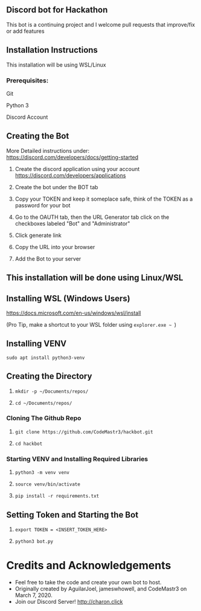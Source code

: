## Discord bot for Hackathon
This bot is a continuing project and I welcome pull requests that improve/fix or add features







## Installation Instructions
This installation will be using WSL/Linux

### Prerequisites:

Git 

Python 3

Discord Account


## Creating the Bot

More Detailed instructions under: https://discord.com/developers/docs/getting-started
1.  Create the discord application using your account
https://discord.com/developers/applications

2.  Create the bot under the BOT tab
   
3.  Copy your TOKEN and keep it someplace safe, think of the TOKEN as a password for your bot

4.  Go to the OAUTH tab, then the URL Generator tab click on the checkboxes labeled "Bot" and "Administrator"
  
5.  Click generate link

6.  Copy the URL into your browser

7.  Add the Bot to your server  


## This installation will be done using Linux/WSL

## Installing WSL (Windows Users)

https://docs.microsoft.com/en-us/windows/wsl/install

(Pro Tip, make a shortcut to your WSL folder using `explorer.exe ~ `)

## Installing VENV

`sudo apt install python3-venv`

##

## Creating the Directory

1. `mkdir -p ~/Documents/repos/`

2. `cd ~/Documents/repos/`

### Cloning The Github Repo
1. `git clone https://github.com/CodeMastr3/hackbot.git`

2. `cd hackbot`


### Starting VENV and Installing Required Libraries

1. `python3 -m venv venv`

2. `source venv/bin/activate`

3. `pip install -r requirements.txt`

## Setting Token and Starting the Bot

1. `export TOKEN = <INSERT_TOKEN_HERE> `

2. `python3 bot.py`


# Credits and Acknowledgements
* Feel free to take the code and create your own bot to host.
* Originally created by AguilarJoel, jameswhowell, and CodeMastr3 on March 7, 2020.
* Join our Discord Server! http://charon.click
